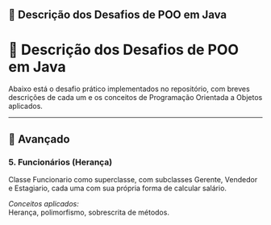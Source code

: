 ## 🧩 Descrição dos Desafios de POO em Java
# 📘 Descrição dos Desafios de POO em Java

Abaixo está o desafio prático implementados no repositório, com breves descrições de cada um e os conceitos de Programação Orientada a Objetos aplicados.

---

## 🔴 Avançado

### 5. Funcionários (Herança)
Classe Funcionario como superclasse, com subclasses Gerente, Vendedor e Estagiario, cada uma com sua própria forma de calcular salário.

*Conceitos aplicados:*  
Herança, polimorfismo, sobrescrita de métodos.



